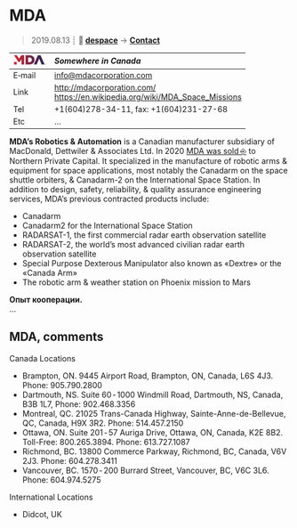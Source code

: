 # MDA
> 2019.08.13 ┊ **🚀 [despace](index.md)** → **[Contact](contact.md)**

|[![](f/contact/m/mda_logo1_thumb.jpg)](f/contact/m/mda_logo1.png)|*Somewhere in Canada*|
|:--|:--|
|E‑mail| <info@mdacorporation.com> |
|Link| <http://mdacorporation.com/><br> <https://en.wikipedia.org/wiki/MDA_Space_Missions> |
|Tel| +1(604)278-34-11, fax: +1(604)231-27-68 |
|Etc| … |

**MDA’s Robotics & Automation** is a Canadian manufacturer subsidiary of MacDonald, Dettwiler & Associates Ltd. In 2020 [MDA was sold ⎆](http://investor.maxar.com/investor-news/press-release-details/2019/Maxar-Technologies-to-Sell-MDA-to-Northern-Private-Capital-for-CAD1-Billion/default.aspx) to Northern Private Capital. It specialized in the manufacture of robotic arms & equipment for space applications, most notably the Canadarm on the space shuttle orbiters, & Canadarm-2 on the International Space Station. In addition to design, safety, reliability, & quality assurance engineering services, MDA’s previous contracted products include:

   - Canadarm
   - Canadarm2 for the International Space Station
   - RADARSAT-1, the first commercial radar earth observation satellite
   - RADARSAT-2, the world’s most advanced civilian radar earth observation satellite
   - Special Purpose Dexterous Manipulator also known as «Dextre» or the «Canada Arm»
   - The robotic arm & weather station on Phoenix mission to Mars

**Опыт кооперации.**  
…


<p style="page-break-after:always"> </p>

## MDA, comments

Canada Locations

   - Brampton, ON. 9445 Airport Road, Brampton, ON, Canada, L6S 4J3. Phone: 905.790.2800
   - Dartmouth, NS. Suite 60 ‑ 1000 Windmill Road, Dartmouth, NS, Canada, B3B 1L7, Phone: 902.468.3356
   - Montreal, QC. 21025 Trans-Canada Highway, Sainte-Anne-de-Bellevue, QC, Canada, H9X 3R2. Phone: 514.457.2150
   - Ottawa, ON. Suite 201 ‑ 57 Auriga Drive, Ottawa, ON, Canada, K2E 8B2. Toll-Free: 800.265.3894. Phone: 613.727.1087
   - Richmond, BC. 13800 Commerce Parkway, Richmond, BC, Canada, V6V 2J3. Phone: 604.278.3411
   - Vancouver, BC. 1570 ‑ 200 Burrard Street, Vancouver, BC, V6C 3L6. Phone: 604.974.5275

International Locations

   - Didcot, UK
